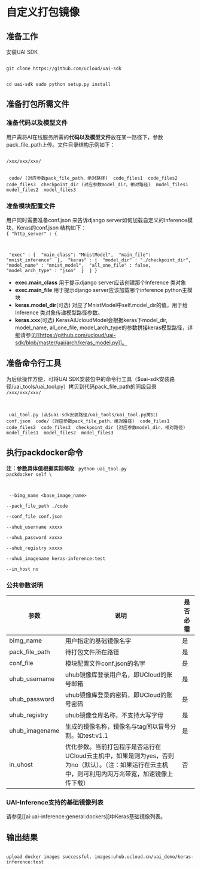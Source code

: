 

# 自定义打包镜像

## 准备工作
安装UAI SDK

<code>
git clone https://github.com/ucloud/uai-sdk

cd uai-sdk
sudo python setup.py install
</code>

## 准备打包所需文件

### 准备代码以及模型文件
用户需将AI在线服务所需的**代码以及模型文件**放在某一路径下，参数pack\_file\_path上传。文件目录结构示例如下：

<code>
/xxx/xxx/xxx/

​    code/ (对应参数pack_file_path，绝对路径)
​        code_files1
​        code_files2
​        code_files3
​        checkpoint_dir (对应参数model_dir，相对路径)
​            model_files1
​            model_files2
​            model_files3
</code>

### 准备模块配置文件
用户同时需要准备conf.json 来告诉django server如何加载自定义的Inference模块，Keras的conf.json 结构如下：
<code>
{
    "http_server" : {

​        "exec" : {
​            "main_class": "MnistModel",
​            "main_file": "mnist_inference"
​        },
​        "keras" : {
​            "model_dir" : "./checkpoint_dir",
​            "model_name" : "mnist_model",
​            "all_one_file" : false,
​            "model_arch_type" : "json"
​        }
​    }
}
</code>

  * **exec.main\_class** 用于提示django server应该创建那个Inference 类对象
  * **exec.main\_file** 用于提示django server应该加载哪个inference python主模块
  * **keras.model\_dir**(可选) 对应了MnistModel中self.model\_dir的值，用于给Inference 类对象传递模型路径参数。
  * **keras.xxx**(可选) KerasAiUcloudModel会根据keras下model\_dir, model\_name, all\_one\_file, model\_arch\_type的参数拼接keras模型路径，详细请参见[[https://github.com/ucloud/uai-sdk/blob/master/uai/arch/keras_model.py]]。

## 准备命令行工具
为后续操作方便，可将UAI SDK安装包中的命令行工具（$uai-sdk安装路径/uai\_tools/uai\_tool.py）拷贝到代码pack\_file\_path的同级目录
<code>
/xxx/xxx/xxx/

​    uai_tool.py (从$uai-sdk安装路径/uai_tools/uai_tool.py拷贝)
​    conf.json
​    code/ (对应参数pack_file_path，绝对路径)
​        code_files1
​        code_files2
​        code_files3
​        checkpoint_dir (对应参数model_dir，相对路径)
​            model_files1
​            model_files2
​            model_files3
</code>

## 执行packdocker命令
**注：参数具体值根据实际修改** 
<code>
python uai_tool.py packdocker self \

​        --bimg_name <base_image_name> \
​	--pack_file_path ./code \
​        --conf_file conf.json \
​        --uhub_username xxxxx \
​        --uhub_password xxxxx \
​        --uhub_registry xxxxx \
​        --uhub_imagename keras-inference:test \
​        --in_host no
</code>

### 公共参数说明

| 参数 | 说明 | 是否必需 |
| ---- | ---- | -------- |
| bimg\_name       | 用户指定的基础镜像名字                                                  | 是     |
| pack\_file\_path  | 待打包文件所在路径                                                           | 是     |
| conf\_file             | 模块配置文件conf.json的名字                                             | 是     |
| uhub\_username    | uhub镜像库登录用户名，即UCloud的账号邮箱                         | 是     |
| uhub\_password   |  uhub镜像库登录的密码，即UCloud的账号密码                          | 是     |
| uhub\_registry    | uhub镜像仓库名称，不支持大写字母                                                               | 是     |
| uhub\_imagename   | 生成的镜像名称，镜像名与tag间以冒号分割。如test:v1.1                                                 | 是     |
| in\_uhost         | 优化参数。当前打包程序是否运行在UCloud云主机中，如果是则为yes，否则为no（默认）。（注：如果运行在云主机中，则可利用内网万兆带宽，加速镜像上传下载）  | 否     |

### UAI-Inference支持的基础镜像列表
请参见[[ai:uai-inference:general:dockers]]中Keras基础镜像列表。

## 输出结果
<code>
upload docker images successful. images:uhub.ucloud.cn/uai_demo/keras-inference:test
</code>